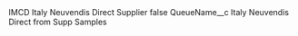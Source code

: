 <?xml version="1.0" encoding="UTF-8"?>
<CustomMetadata xmlns="http://soap.sforce.com/2006/04/metadata" xmlns:xsi="http://www.w3.org/2001/XMLSchema-instance" xmlns:xsd="http://www.w3.org/2001/XMLSchema">
    <label>IMCD Italy Neuvendis Direct Supplier</label>
    <protected>false</protected>
    <values>
        <field>QueueName__c</field>
        <value xsi:type="xsd:string">Italy Neuvendis Direct from Supp Samples</value>
    </values>
</CustomMetadata>
